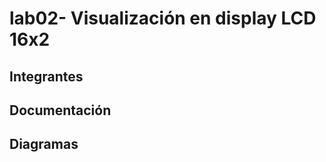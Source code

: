 # lab02- Visualización en display LCD 16x2

## Integrantes


## Documentación
<!-- Explique, a nivel de bare metal y registros, el control de la LCD en el código proporcionado. Detalle cómo se configuran los pines GPIO, cómo se envían los comandos al controlador de la pantalla y qué registros del microcontrolador se manipulan en cada paso del proceso -->


## Diagramas

